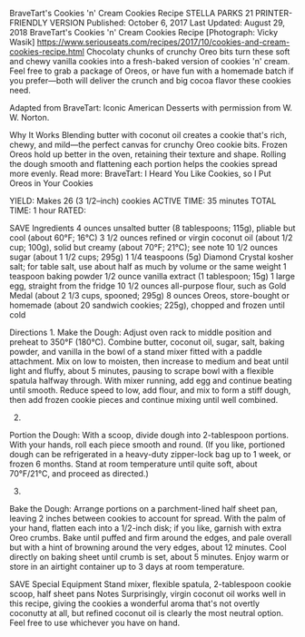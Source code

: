 BraveTart's Cookies 'n' Cream Cookies Recipe
STELLA PARKS
21     PRINTER-FRIENDLY VERSION
Published: October 6, 2017 Last Updated: August 29, 2018
BraveTart's Cookies 'n' Cream Cookies Recipe
[Photograph: Vicky Wasik]
https://www.seriouseats.com/recipes/2017/10/cookies-and-cream-cookies-recipe.html
Chocolaty chunks of crunchy Oreo bits turn these soft and chewy vanilla cookies into a fresh-baked version of cookies 'n' cream. Feel free to grab a package of Oreos, or have fun with a homemade batch if you prefer—both will deliver the crunch and big cocoa flavor these cookies need.

Adapted from BraveTart: Iconic American Desserts with permission from W. W. Norton.

Why It Works
Blending butter with coconut oil creates a cookie that's rich, chewy, and mild—the perfect canvas for crunchy Oreo cookie bits.
Frozen Oreos hold up better in the oven, retaining their texture and shape.
Rolling the dough smooth and flattening each portion helps the cookies spread more evenly.
Read more: BraveTart: I Heard You Like Cookies, so I Put Oreos in Your Cookies

YIELD:
Makes 26 (3 1/2–inch) cookies
ACTIVE TIME:
35 minutes
TOTAL TIME:
1 hour
RATED:
    
 SAVE
Ingredients
4 ounces unsalted butter (8 tablespoons; 115g), pliable but cool (about 60°F; 16°C)
3 1/2 ounces refined or virgin coconut oil (about 1/2 cup; 100g), solid but creamy (about 70°F; 21°C); see note
10 1/2 ounces sugar (about 1 1/2 cups; 295g)
1 1/4 teaspoons (5g) Diamond Crystal kosher salt; for table salt, use about half as much by volume or the same weight
1 teaspoon baking powder
1/2 ounce vanilla extract (1 tablespoon; 15g)
1 large egg, straight from the fridge
10 1/2 ounces all-purpose flour, such as Gold Medal (about 2 1/3 cups, spooned; 295g)
8 ounces Oreos, store-bought or homemade (about 20 sandwich cookies; 225g), chopped and frozen until cold

Directions
1.
Make the Dough: Adjust oven rack to middle position and preheat to 350°F (180°C). Combine butter, coconut oil, sugar, salt, baking powder, and vanilla in the bowl of a stand mixer fitted with a paddle attachment. Mix on low to moisten, then increase to medium and beat until light and fluffy, about 5 minutes, pausing to scrape bowl with a flexible spatula halfway through. With mixer running, add egg and continue beating until smooth. Reduce speed to low, add flour, and mix to form a stiff dough, then add frozen cookie pieces and continue mixing until well combined.

2.
Portion the Dough: With a scoop, divide dough into 2-tablespoon portions. With your hands, roll each piece smooth and round. (If you like, portioned dough can be refrigerated in a heavy-duty zipper-lock bag up to 1 week, or frozen 6 months. Stand at room temperature until quite soft, about 70°F/21°C, and proceed as directed.)

3.
Bake the Dough: Arrange portions on a parchment-lined half sheet pan, leaving 2 inches between cookies to account for spread. With the palm of your hand, flatten each into a 1/2-inch disk; if you like, garnish with extra Oreo crumbs. Bake until puffed and firm around the edges, and pale overall but with a hint of browning around the very edges, about 12 minutes. Cool directly on baking sheet until crumb is set, about 5 minutes. Enjoy warm or store in an airtight container up to 3 days at room temperature.

 SAVE
Special Equipment
Stand mixer, flexible spatula, 2-tablespoon cookie scoop, half sheet pans
Notes
Surprisingly, virgin coconut oil works well in this recipe, giving the cookies a wonderful aroma that's not overtly coconutty at all, but refined coconut oil is clearly the most neutral option. Feel free to use whichever you have on hand.